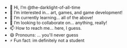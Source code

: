 - 👋 Hi, I’m @the-darklight-of-all-time
- 👀 I’m interested in... art, games, and game development!
- 🌱 I’m currently learning... all of the above!
- 💞️ I’m looking to collaborate on... anything, really!
- 📫 How to reach me... here, I guess.
- 😄 Pronouns: ... you'll never guess
- ⚡ Fun fact: im definitely not a student

<!---
the-darklight-of-all-time/the-darklight-of-all-time is a ✨ special ✨ repository because its `README.md` (this file) appears on your GitHub profile.
You can click the Preview link to take a look at your changes.
--->
